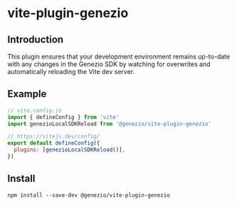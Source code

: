 # vite-plugin-genezio
## Introduction

This plugin ensures that your development environment remains up-to-date with any changes in the Genezio SDK by watching for overwrites and automatically reloading the Vite dev server.

## Example

```js
// vite.config.js
import { defineConfig } from 'vite'
import genezioLocalSDKReload from '@genezio/vite-plugin-genezio'

// https://vitejs.dev/config/
export default defineConfig({
  plugins: [genezioLocalSDKReload()],
})
```

## Install

```
npm install --save-dev @genezio/vite-plugin-genezio
```
